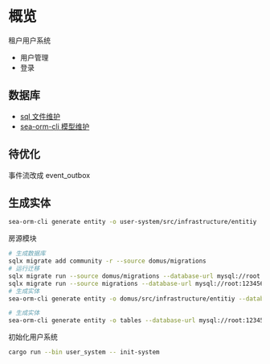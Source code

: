 # 概览

租户用户系统

- 用户管理
- 登录

## 数据库

- [sql 文件维护](https://github.com/launchbadge/sqlx/blob/main/sqlx-cli/README.md)
- [sea-orm-cli 模型维护](https://www.sea-ql.org/SeaORM/docs/generate-entity/sea-orm-cli/)

## 待优化

事件流改成 event_outbox

## 生成实体

```bash
sea-orm-cli generate entity -o user-system/src/infrastructure/entitiy
```

房源模块

```bash
# 生成数据库
sqlx migrate add community -r --source domus/migrations
# 运行迁移
sqlx migrate run --source domus/migrations --database-url mysql://root:123456@localhost/domus
sqlx migrate run --source migrations --database-url mysql://root:123456@localhost/meida
# 生成实体
sea-orm-cli generate entity -o domus/src/infrastructure/entitiy --database-url mysql://root:123456@localhost/domus

# 生成实体
sea-orm-cli generate entity -o tables --database-url mysql://root:123456@localhost/domus
```

初始化用户系统

```bash
cargo run --bin user_system -- init-system
```
